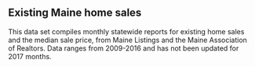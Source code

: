 ## Existing Maine home sales

This data set compiles monthly statewide reports for existing home sales and the median sale price, from Maine Listings and the Maine Association of Realtors. Data ranges from 2009-2016 and has not been updated for 2017 months. 